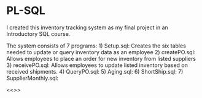 # PL-SQL

I created this inventory tracking system as my final project in an Introductory SQL course.

The system consists of 7 programs:
	1) Setup.sql: Creates the six tables needed to update or query inventory data as an employee
	2) createPO.sql: Allows employees to place an order for new inventory from listed suppliers
	3) receivePO.sql: Allows employees to update listed inventory based on received shipments.
	4) QueryPO.sql:
	5) Aging.sql:
	6) ShortShip.sql:
	7) SupplierMonthly.sql:


<<<Under Edit>>>
